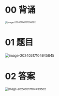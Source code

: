 # 00 背诵

<img src="https://cvp.oss-cn-shanghai.aliyuncs.com/picgo/202407061212348.png" alt="image-20240706121206092" style="zoom:50%;" />



# 01 题目

<img src="https://cvp.oss-cn-shanghai.aliyuncs.com/picgo/202405171046925.png" alt="image-20240517104645845" style="zoom: 80%;" />

# 02 答案

<img src="https://cvp.oss-cn-shanghai.aliyuncs.com/picgo/202405171047554.png" alt="image-20240517104733502" style="zoom: 67%;" />
